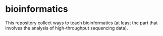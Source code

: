 # bioinformatics

This repository collect ways to teach bioinformatics (at least the part that involves the analysis of high-throughput sequencing data).  
